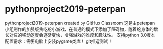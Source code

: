 # pythonproject2019-peterpan
pythonproject2019-peterpan created by GitHub Classroom
这是由peterpan小组制作的加强版贪吃蛇小游戏，在普通的模式下添加了障碍物，随着蛇身体的增长对应的移动速度会逐渐变快，增强游戏的难度和趣味性。
支持python 3.0版本    配置需求：需要电脑上安装pygame类库！
git推送测试！
